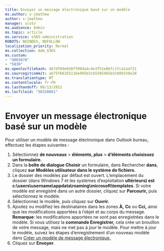 ```yaml
---
title: Envoyer un message électronique basé sur un modèle
ms.author: v-jmathew
author: v-jmathew
manager: scotv
ms.audience: Admin
ms.topic: article
ms.service: o365-administration
ROBOTS: NOINDEX, NOFOLLOW
localization_priority: Normal
ms.collection: Adm_O365
ms.custom:
- "9003070"
- "5830"
ms.openlocfilehash: 467df09e030ff09da4c4e3f51e86fc1fca1aaf31
ms.sourcegitcommit: ab75f66355116e995b3cb5505465b31989339e28
ms.translationtype: MT
ms.contentlocale: fr-FR
ms.lasthandoff: 08/13/2021
ms.locfileid: "58320661"
---
```

# <a name="send-an-email-message-based-on-a-template"></a>Envoyer un message électronique basé sur un modèle

Pour utiliser un modèle de message électronique dans Outlook bureau, effectuez les étapes suivantes :

1. Sélectionnez **de nouveaux**  >  **éléments, plus**  >  **d’éléments choisissez un formulaire.**
2. Dans la **boîte de dialogue Choisir** un formulaire, dans Rechercher **dans**, cliquez **sur Modèles utilisateur dans le système de fichiers.**
3. Le dossier des modèles par défaut est ouvert. L’emplacement du dossier (dans Windows 7 et les systèmes d’exploitation **ultérieurs) est c:\users\username\appdata\roaming\microsoft\templates**. Si votre modèle est enregistré dans un autre dossier, cliquez sur **Parcourir,** puis sélectionnez le modèle.
4. Sélectionnez le modèle, puis cliquez sur **Ouvrir.**
5. Ajoutez ou modifiez les destinataires dans les zones **À,** **Cc** ou **Cci,** ainsi que les modifications apportées à l’objet et au corps du message.
    **Remarque**: les modifications apportées ne sont pas enregistrées dans le modèle. Si vous utilisez la **commande Enregistrer,** cela crée un brouillon de votre message, mais ne met pas à jour le modèle. Pour mettre à jour le modèle, suivez les étapes d’enregistrement d’un nouveau modèle dans [Créer un modèle de message électronique.](https://support.microsoft.com/office/create-an-email-message-template-43ec7142-4dd0-4351-8727-bd0977b6b2d1)
6. Cliquez sur **Envoyer**.

